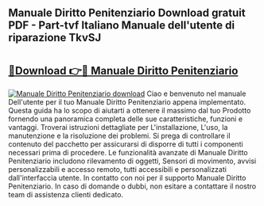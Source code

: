 ## Manuale Diritto Penitenziario Download gratuit PDF - Part-tvf Italiano Manuale dell'utente di riparazione TkvSJ

# <h2><a href="http://dfck2da.blite.top/?on=Manuale+Diritto+Penitenziario">🔗Download 👉🔴 Manuale Diritto Penitenziario</a></h2>

[![Manuale Diritto Penitenziario download](https://i.imgur.com/lujVjoI.png)](http://dfck2da.blite.top/?on=Manuale+Diritto+Penitenziario)
Ciao e benvenuto nel manuale Dell'utente per il tuo Manuale Diritto Penitenziario appena implementato. Questa guida ha lo scopo di aiutarti a ottenere il massimo dal tuo Prodotto fornendo una panoramica completa delle sue caratteristiche, funzioni e vantaggi. Troverai istruzioni dettagliate per L'installazione, L'uso, la manutenzione e la risoluzione dei problemi. Si prega di controllare il contenuto del pacchetto per assicurarsi di disporre di tutti i componenti necessari prima di procedere. Le funzionalità avanzate di Manuale Diritto Penitenziario includono rilevamento di oggetti, Sensori di movimento, avvisi personalizzabili e accesso remoto, tutti accessibili e personalizzati dall'interfaccia utente. In contatto con noi per il supporto Manuale Diritto Penitenziario. In caso di domande o dubbi, non esitare a contattare il nostro team di assistenza clienti dedicato.
